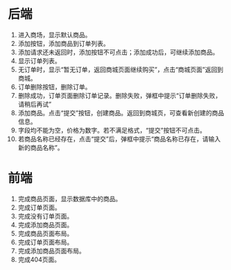 # 后端

1. 进入商场，显示默认商品。
2. 添加按钮，添加商品到订单列表。
3. 添加请求还未返回时，添加按钮不可点击；添加成功后，可继续添加商品。
4. 显示订单列表。
5. 无订单时，显示“暂无订单，返回商城页面继续购买”，点击“商城页面”返回到商城。
6. 订单删除按钮，删除订单。
7. 删除成功，订单页面删除订单记录。删除失败，弹框中提示“订单删除失败，请稍后再试”
8. 添加商品。点击“提交”按钮，创建商品。返回到商城页，可查看新创建的商品信息。
9. 字段均不能为空，价格为数字。若不满足格式，“提交”按钮不可点击。
10. 若商品名称已经存在，点击“提交”后，弹框中提示“商品名称已存在，请输入新的商品名称”。

# 前端

1. 完成商品页面，显示数据库中的商品。
2. 完成订单页面。
3. 完成没有订单页面。
4. 完成添加商品页面。
5. 完成商品页面布局。
6. 完成订单页面布局。
7. 完成添加商品页面布局。
8. 完成404页面。